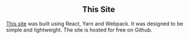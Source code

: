 <center><h2>This Site</h2></center>

[This site](https://github.com/jordanmckinney/blog) was built using React, Yarn and Webpack. It was designed to be simple and lightweight. The site is hosted for free on Github.
